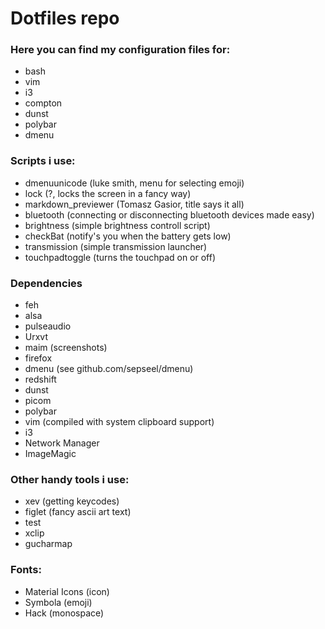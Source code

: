 # Dotfiles repo

### Here you can find my configuration files for:
- bash
- vim
- i3 
- compton
- dunst
- polybar
- dmenu

### Scripts i use:
- dmenuunicode (luke smith, menu for selecting emoji)
- lock (?, locks the screen in a fancy way)
- markdown\_previewer (Tomasz Gasior, title says it all) 
-	bluetooth (connecting or disconnecting bluetooth devices made easy)
- brightness (simple brightness controll script)
- checkBat (notify's you when the battery gets low)
- transmission (simple transmission launcher)
- touchpadtoggle (turns the touchpad on or off)

### Dependencies
- feh
- alsa
- pulseaudio
- Urxvt
- maim (screenshots)
- firefox
- dmenu (see github.com/sepseel/dmenu)
- redshift
- dunst
- picom
- polybar
- vim (compiled with system clipboard support)
- i3
- Network Manager
-	ImageMagic

### Other handy tools i use:
- xev (getting keycodes)
- figlet (fancy ascii art text)
- test
- xclip
- gucharmap

### Fonts:
- Material Icons (icon)
- Symbola (emoji)
- Hack (monospace)
